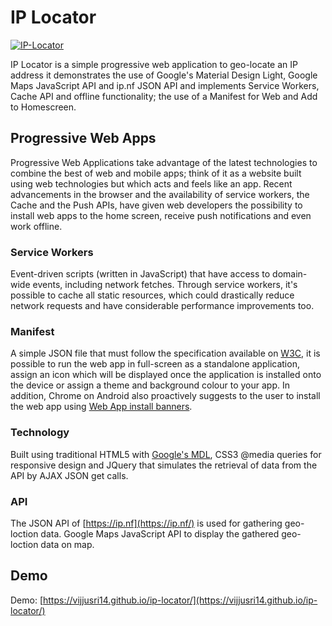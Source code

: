 # IP Locator
[![IP-Locator](https://github.com/vijjusri14/ip-locator/raw/master/resources/images/icon.png)](https://vijjusri14.github.io/ip-locator)

IP Locator is a simple progressive web application to geo-locate an IP address it demonstrates the use of Google's Material Design Light, Google Maps JavaScript API and ip.nf JSON API and implements Service Workers, Cache API and offline functionality; the use of a Manifest for Web and Add to Homescreen.

## Progressive Web Apps
Progressive Web Applications take advantage of the latest technologies to combine the best of web and mobile apps; think of it as a website built using web technologies but which acts and feels like an app. Recent advancements in the browser and the availability of service workers, the Cache and the Push APIs, have given web developers the possibility to install web apps to the home screen, receive push notifications and even work offline.

### Service Workers
Event-driven scripts (written in JavaScript) that have access to domain-wide events, including network fetches. Through service workers, it's possible to cache all static resources, which could drastically reduce network requests and have considerable performance improvements too.

### Manifest
A simple JSON file that must follow the specification available on [W3C](https://w3c.github.io/manifest/), it is possible to run the web app in full-screen as a standalone application, assign an icon which will be displayed once the application is installed onto the device or assign a theme and background colour to your app. In addition, Chrome on Android also proactively suggests to the user to install the web app using [Web App install banners](https://developers.google.com/web/fundamentals/engage-and-retain/app-install-banners/).

### Technology
Built using traditional HTML5 with [Google's MDL](https://getmdl.io/), CSS3 @media queries for responsive design and JQuery that simulates the retrieval of data from the API by AJAX JSON get calls.

### API
The JSON API of [https://ip.nf](https://ip.nf/) is used for gathering geo-loction data.
Google Maps JavaScript API to display the gathered geo-loction data on map.

## Demo
Demo: [https://vijjusri14.github.io/ip-locator/](https://vijjusri14.github.io/ip-locator/)
